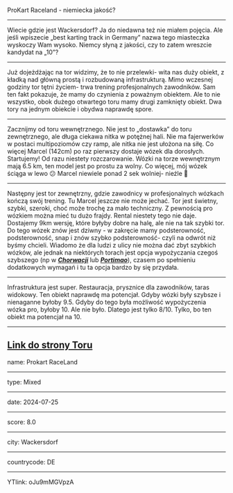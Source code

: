 ProKart Raceland - niemiecka jakość?

---
Wiecie gdzie jest Wackersdorf? Ja do niedawna też nie miałem pojęcia. Ale jeśli wpiszecie „best karting track in Germany” nazwa tego miasteczka wyskoczy Wam wysoko. Niemcy słyną z jakości, czy to zatem wreszcie kandydat na „10”? 

---

Już dojeżdżając na tor widzimy, że to nie przelewki- wita nas duży obiekt, z kładką nad główną prostą i rozbudowaną infrastrukturą. Mimo wczesnej godziny tor tętni życiem- trwa trening profesjonalnych zawodników. Sam ten fakt pokazuje, że mamy do czynienia z poważnym obiektem. Ale to nie wszystko, obok dużego otwartego toru mamy drugi zamknięty obiekt. Dwa tory na jednym obiekcie i obydwa naprawdę spore. 

---

Zacznijmy od toru wewnętrznego. Nie jest to „dostawka” do toru zewnętrznego, ale długa ciekawa nitka w potężnej hali. Nie ma fajerwerków w postaci multipoziomów czy ramp, ale nitka nie jest ułożona na siłę. Co więcej Marcel (142cm) po raz pierwszy dostaje wózek dla dorosłych. Startujemy! Od razu niestety rozczarowanie. Wózki na torze wewnętrznym mają 6.5 km, ten model jest po prostu za wolny. Co więcej, mój wózek ściąga w lewo 😕  Marcel niewiele ponad 2 sek wolniej- nieźle 🙂 

--- 

Następny jest tor zewnętrzny, gdzie zawodnicy w profesjonalnych wózkach kończą swój trening. Tu Marcel jeszcze nie może jechać. Tor jest świetny, szybki, szeroki, choć może trochę za mało techniczny. Z pewnością pro wózkiem można mieć tu dużo frajdy. Rental niestety tego nie daje. Dostajemy 9km wersję, które byłyby dobre na halę, ale nie na tak szybki tor. Do tego wózek znów jest dziwny - w zakręcie mamy podsterowność, podsterowność, snap i znów szybko podsterowność- czyli na odwrót niż byśmy chcieli. Wiadomo że dla ludzi z ulicy nie można dać zbyt szybkich wózków, ale jednak na niektórych torach jest opcja wypożyczania czegoś szybszego (np w **_[Chorwacji](/posts/tracks/MotodromPorec)_** lub **_[Portimao](/posts/tracks/Portimao)_**), czasem po spełnieniu dodatkowych wymagań i tu ta opcja bardzo by się przydała.

---

Infrastruktura jest super. Restauracja, prysznice dla zawodników, taras widokowy. Ten obiekt naprawdę ma potencjał. Gdyby wózki były szybsze i nienaganne byłoby 9.5. Gdyby do tego była możliwość wypożyczenia wózka pro, byłoby 10. Ale nie było. Dlatego jest tylko 8/10. Tylko, bo ten obiekt ma potencjał na 10. 




---

**[Link do strony Toru <click>](https://www.prokart-raceland.com/)**
---

name: Prokart RaceLand

---

type: Mixed

---

date: 2024-07-25

---

score: 8.0

---

city: Wackersdorf

---

countrycode: DE

---

YTlink: oJu9mMGVpzA